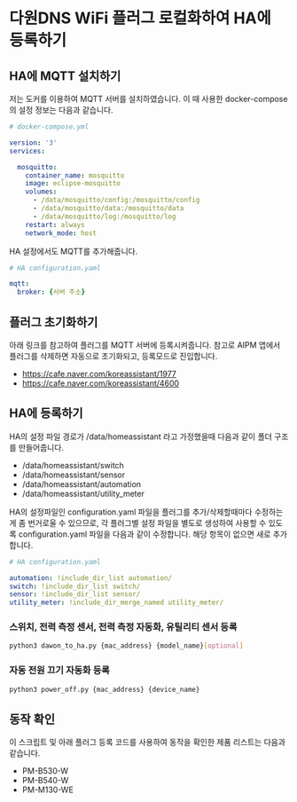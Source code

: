 # 다원DNS WiFi 플러그 로컬화하여 HA에 등록하기

## HA에 MQTT 설치하기

저는 도커를 이용하여 MQTT 서버를 설치하였습니다. 이 때 사용한 docker-compose의 설정 정보는 다음과 같습니다.

```yaml
# docker-compose.yml

version: '3'
services:

  mosquitto:
    container_name: mosquitto
    image: eclipse-mosquitto
    volumes:
      - /data/mosquitto/config:/mosquitto/config
      - /data/mosquitto/data:/mosquitto/data
      - /data/mosquitto/log:/mosquitto/log
    restart: always
    network_mode: host

```

HA 설정에서도 MQTT를 추가해줍니다.

```yaml
# HA configuration.yaml

mqtt:
  broker: {서버 주소}
```


## 플러그 초기화하기

아래 링크를 참고하여 플러그를 MQTT 서버에 등록시켜줍니다. 참고로 AIPM 앱에서 플러그를 삭제하면 자동으로 초기화되고, 등록모드로 진입합니다.

- https://cafe.naver.com/koreassistant/1977
- https://cafe.naver.com/koreassistant/4600

## HA에 등록하기

HA의 설정 파일 경로가 /data/homeassistant 라고 가정했을때 다음과 같이 폴더 구조를 만들어줍니다.

- /data/homeassistant/switch
- /data/homeassistant/sensor
- /data/homeassistant/automation
- /data/homeassistant/utility_meter

HA의 설정파일인 configuration.yaml 파일을 플러그를 추가/삭제할때마다 수정하는게 좀 번거로울 수 있으므로, 각 플러그별 설정 파일을 별도로 생성하여 사용할 수 있도록 configuration.yaml 파일을 다음과 같이 수정합니다. 해당 항목이 없으면 새로 추가합니다.

```yaml
# HA configuration.yaml

automation: !include_dir_list automation/
switch: !include_dir_list switch/
sensor: !include_dir_list sensor/
utility_meter: !include_dir_merge_named utility_meter/
```

### 스위치, 전력 측정 센서, 전력 측정 자동화, 유틸리티 센서 등록

```bash
python3 dawon_to_ha.py {mac_address} {model_name}[optional]
```

### 자동 전원 끄기 자동화 등록

```bash
python3 power_off.py {mac_address} {device_name}
```

## 동작 확인

이 스크립트 및 아래 플러그 등록 코드를 사용하여 동작을 확인한 제품 리스트는 다음과 같습니다.

- PM-B530-W
- PM-B540-W
- PM-M130-WE